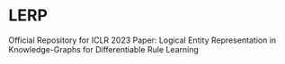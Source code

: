 # LERP
Official Repository for ICLR 2023 Paper: Logical Entity Representation in Knowledge-Graphs for Differentiable Rule Learning
